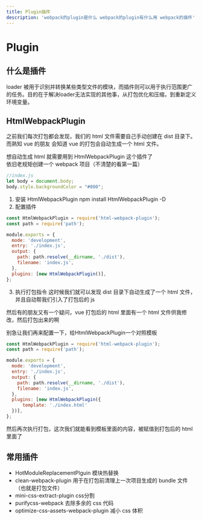 ```yaml
---
title: Plugin插件
description: 'webpack的plugin是什么 webpack的plugin有什么用 webpack的插件'
---
```

# Plugin

## 什么是插件
loader 被用于识别并转换某些类型文件的模块，而插件则可以用于执行范围更广的任务。目的在于解决loader无法实现的其他事，从打包优化和压缩，到重新定义环境变量。  

## HtmlWebpackPlugin
之前我们每次打包都会发现，我们的 html 文件需要自己手动创建在 dist 目录下。而熟知 vue 的朋友
会知道 vue 的打包会自动生成一个 html 文件。  

想自动生成 html 就需要用到 HtmlWebpackPlugin 这个插件了  
依旧老规矩创建一个 webpack 项目（不清楚的看第一篇）
```js
//index.js
let body = document.body;
body.style.backgroundColor = "#000";
```
1. 安装 HtmlWebpackPlugin  npm install HtmlWebpackPlugin -D
2. 配置插件
```js
const HtmlWebpackPlugin = require('html-webpack-plugin');
const path = require('path');

module.exports = {
  mode: 'development',
  entry: './index.js',
  output: {
    path: path.resolve(__dirname, './dist'),
    filename: 'index.js',
  },
  plugins: [new HtmlWebpackPlugin()],
};
```
3. 执行打包指令
这时候我们就可以发现 dist 目录下自动生成了一个 html 文件，并且自动帮我们引入了打包后的 js  

然后有的朋友又有一个疑问，vue 打包后的 html 里面有一个 html 文件供我修改，然后打包出来的啊  

别急让我们再来配置一下，给HtmlWebpackPlugin一个对照模板
```js
const HtmlWebpackPlugin = require('html-webpack-plugin');
const path = require('path');

module.exports = {
  mode: 'development',
  entry: './index.js',
  output: {
    path: path.resolve(__dirname, './dist'),
    filename: 'index.js',
  },
  plugins: [new HtmlWebpackPlugin({
      template: './index.html'
  })],
};
```

然后再次执行打包，这次我们就能看到模板里面的内容，被赋值到打包后的 html 里面了

## 常用插件
* HotModuleReplacementPlguin 模块热替换
* clean-webpack-plugin 用于在打包前清理上一次项目生成的 bundle 文件（也就是打包文件）
* mini-css-extract-plugin css分割
* purifycss-webpack 去除多余的 css 代码
* optimize-css-assets-webpack-plugin 减小 css 体积



